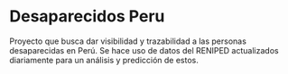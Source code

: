 
# Desaparecidos Peru

Proyecto que busca dar visibilidad y trazabilidad a las personas desaparecidas en Perú. Se hace uso de datos del RENIPED actualizados diariamente para un análisis y predicción de estos.